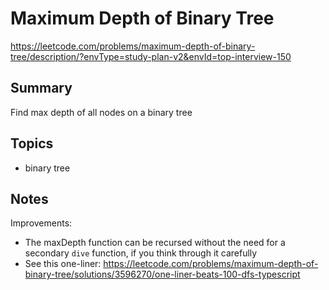 # Maximum Depth of Binary Tree

https://leetcode.com/problems/maximum-depth-of-binary-tree/description/?envType=study-plan-v2&envId=top-interview-150

## Summary

Find max depth of all nodes on a binary tree

## Topics

- binary tree

## Notes

Improvements:

- The maxDepth function can be recursed without the need for a secondary `dive` function, if you think through it carefully
- See this one-liner: https://leetcode.com/problems/maximum-depth-of-binary-tree/solutions/3596270/one-liner-beats-100-dfs-typescript
